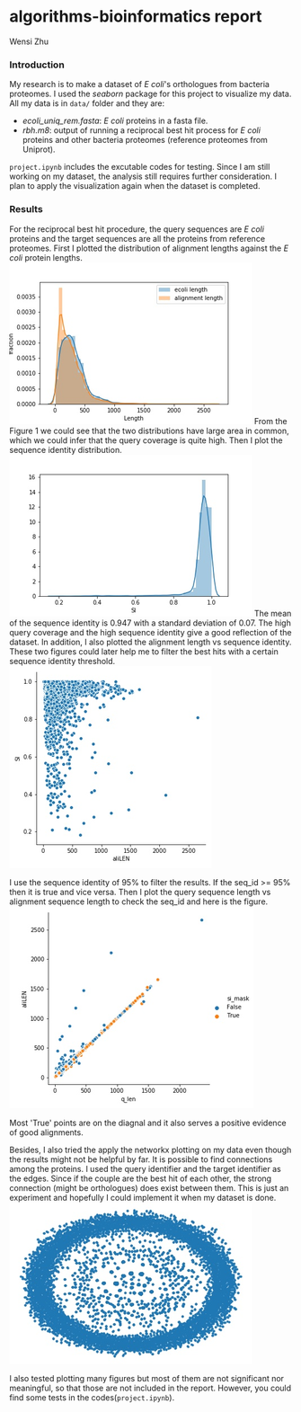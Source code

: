# algorithms-bioinformatics report
Wensi Zhu

### Introduction
My research is to make a dataset of *E coli*'s orthologues from bacteria proteomes. I used the *seaborn* package for this project to visualize my data. All my data is in `data/` folder and they are:

  - *ecoli_uniq_rem.fasta*: *E coli* proteins in a fasta file.
  - *rbh.m8*: output of running a reciprocal best hit process for *E coli* proteins and other bacteria proteomes (reference proteomes from Uniprot).

  
`project.ipynb` includes the excutable codes for testing. Since I am still working on my dataset, the analysis still requires further consideration. I plan to apply the visualization again when the dataset is completed. 

### Results
For the reciprocal best hit procedure, the query sequences are *E coli* proteins and the target sequences are all the proteins from reference proteomes. First I plotted the distribution of alignment lengths against the *E coli* protein lengths. 
![alt text](figs/length.jpg)
From the Figure 1 we could see that the two distributions have large area in common, which we could infer that the query coverage is quite high. Then I plot the sequence identity distribution. 
![alt text](figs/si_dist.jpg)
The mean of the sequence identity is 0.947 with a standard deviation of 0.07. The high query coverage and the high sequence identity give a good reflection of the dataset. In addition, I also plotted the alignment length vs sequence identity. These two figures could later help me to filter the best hits with a certain sequence identity threshold.  
![alt text](figs/alignVSsi.jpg)

I use the sequence identity of 95% to filter the results. If the seq_id >= 95% then it is true and vice versa. Then I plot the query sequence length vs alignment sequence length to check the seq_id and here is the figure. 
![alt text](figs/si_mask.jpg)

Most 'True' points are on the diagnal and it also serves a positive evidence of good alignments. 

Besides, I also tried the apply the networkx plotting on my data even though the results might not be helpful by far. It is possible to find connections among the proteins. I used the query identifier and the target identifier as the edges. Since if the couple are the best hit of each other, the strong connection (might be orthologues) does exist between them. This is just an experiment and hopefully I could implement it when my dataset is done. 
![alt text](figs/network1.jpg)

I also tested plotting many figures but most of them are not significant nor meaningful, so that those are not included in the report. However, you could find some tests in the codes(`project.ipynb`).
